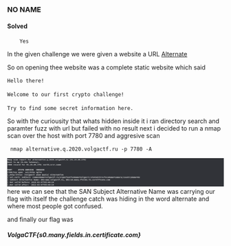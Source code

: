 ###  NO NAME
####  Solved 
        Yes
In the given challenge we were given a website a URL
[Alternate](https://alternative.q.2020.volgactf.ru:7780/)

So on opening thee website was a complete static website which said

```
Hello there!

Welcome to our first crypto challenge!

Try to find some secret information here.
```

So with the curiousity that whats hidden inside it i ran directory search and paramter fuzz with url but 
failed with no result next i decided to run a nmap scan over the host with port 7780 and aggresive scan 
```
 nmap alternative.q.2020.volgactf.ru -p 7780 -A
 ```
 
![Scan output](alternate.png)
here we can see that the SAN Subject Alternative Name was carrying our flag with itself the challenge catch was hiding in the word alternate and where most people got confused.

and finally our flag was 

#####  VolgaCTF{s0.many.fields.in.certificate.com}
